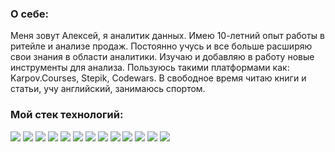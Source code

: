 
### О себе:
Меня зовут Алексей, я аналитик данных. Имею 10-летний опыт работы в ритейле и анализе продаж. 
Постоянно учусь и все больше расширяю свои знания в области аналитики. Изучаю и добавляю в работу новые инструменты для анализа.
Пользуюсь такими платформами как: Karpov.Courses, Stepik, Codewars.
В свободное время читаю книги и статьи, учу английский, занимаюсь спортом.

### Мой стек технологий:
<img src="https://img.shields.io/badge/Python-FFFFFF?style=for-the-badge&logo=python&logoColor=blue"/>
<img src="https://img.shields.io/badge/pandas-FFFFFF?style=for-the-badge&logo=pandas&logoColor=blue"/>
<img src="https://img.shields.io/badge/NumPy-FFFFFF?style=for-the-badge&logo=numpy&logoColor=blue"/>
<img src="https://img.shields.io/badge/scipy-FFFFFF?style=for-the-badge&logo=scipy&logoColor=blue"/>
<img src="https://img.shields.io/badge/seaborn-FFFFFF?style=for-the-badge&logo=&logoColor=blue"/>
<img src="https://img.shields.io/badge/sql-404040?style=for-the-badge&logo=&logoColor=white"/>
<img src="https://img.shields.io/badge/click house-404040?style=for-the-badge&logo=clickhouse&logoColor=FFFF00"/>
<img src="https://img.shields.io/badge/Postgresql-4682B4?style=for-the-badge&logo=postgresql&logoColor=white"/>
<img src="https://img.shields.io/badge/excel-228B22?style=for-the-badge&logo=microsoftexcel&logoColor=white"/>
<img src="https://img.shields.io/badge/Tableau-4682B4?style=for-the-badge&logo=tableau&logoColor=FF8C00"/>
<img src="https://img.shields.io/badge/airflow-4682B4?style=for-the-badge&logo=apacheairflow&logoColor=white"/>
<img src="https://img.shields.io/badge/git-000000?style=for-the-badge&logo=git&logoColor=D2691E"/>
<img src="https://img.shields.io/badge/git hub-000000?style=for-the-badge&logo=github&logoColor=white"/>
